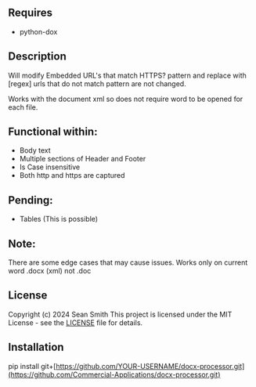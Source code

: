 
## Requires
* python-dox

## Description
Will modify Embedded URL's that match HTTPS? pattern and replace with [regex]
urls that do not match pattern are not changed.

Works with the document xml so does not require word to be opened for each file.

## Functional within:
* Body text
* Multiple sections of Header and Footer
* Is Case insensitive
* Both http and https are captured

## Pending:
* Tables (This is possible)

## Note:
There are some edge cases that may cause issues.
Works only on current word .docx (xml) not .doc

## License
Copyright (c) 2024 Sean Smith
This project is licensed under the MIT License - see the [LICENSE](LICENSE) file for details.


## Installation
pip install git+[https://github.com/YOUR-USERNAME/docx-processor.git](https://github.com/Commercial-Applications/docx-processor.git)
